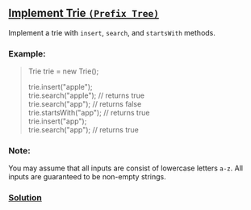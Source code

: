 ## [Implement Trie `(Prefix Tree)`](https://leetcode.com/problems/implement-trie-prefix-tree/)

Implement a trie with `insert`, `search`, and `startsWith` methods.

### Example:

> Trie trie = new Trie();
>
> trie.insert("apple");  
> trie.search("apple"); // returns true  
> trie.search("app"); // returns false  
> trie.startsWith("app"); // returns true  
> trie.insert("app");  
> trie.search("app"); // returns true

### Note:

You may assume that all inputs are consist of lowercase letters `a-z`.
All inputs are guaranteed to be non-empty strings.

### [Solution](Trie.js)
